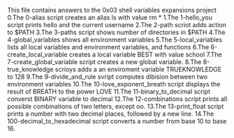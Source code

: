 This file contains answers to the 0x03 shell variables expansions project
0.The 0-alias script creates an alias ls with value rm *
1.The 1-hello_you script prints hello and the current username
2.The 2-path scriot adds action to $PATH
3.The 3-paths script shows number of directories in $PATH
4.The 4-global_variables shows all environment variables
5.The 5-local_variables lists all local variables and environment variables, and functions
6.The 6-create_local_variable creates a local variable BEST with value school
7.The 7-create_global_variable script creates a new global variable.
8.The 8-true_knowledge scrioys adds a an enviroment variable TRUEKNOWLEDGE  to 128
9.The 9-divide_and_rule svript computes dibision between two environment variables
10.The 10-love_exponent_breath script displays the result of BREATH to the power LOVE
11.The 11-binary_to_decimal script converst BINARY variable to decimal
12.The 12-combinations script prints all possible combinations of two letters, except oo.
13.The 13-print_float script prints a number with two decimal places, followed by a new line.
14.The 100-decimal_to_hexadecimal script converts a number from base 10 to base 16.
